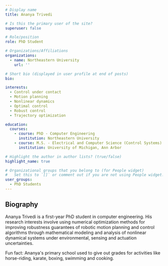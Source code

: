 ```yaml
---
# Display name
title: Ananya Trivedi

# Is this the primary user of the site?
superuser: false

# Role/position
role: PhD Student

# Organizations/Affiliations
organizations:
  - name: Northeastern University
    url: ''

# Short bio (displayed in user profile at end of posts)
bio:

interests:
  - Control under contact
  - Motion planning  
  - Nonlinear dynamics
  - Optimal control
  - Robust control
  - Trajectory optimization

education:
  courses:
    - course: PhD - Computer Engineering
      institution: Northeastern University
    - course: M.S. - Electrical and Computer Science (Control Systems)
      institution: University of Michigan, Ann Arbor

# Highlight the author in author lists? (true/false)
highlight_name: true

# Organizational groups that you belong to (for People widget)
#   Set this to `[]` or comment out if you are not using People widget.
user_groups:
  - PhD Students
---
```


## Biography

Ananya Trivedi is a first-year PhD student in computer engineering. His research interests involve using numerical optimization methods for improving robustness guarantees of robotic motion planning and control algorithms through mathematical modeling and analysis of nonlinear dynamical systems under environmental, sensing and actuation uncertainties.

Fun fact: Ananya's primary school used to give out grades for activities like horse-riding, karate, boxing, swimming and cooking.
